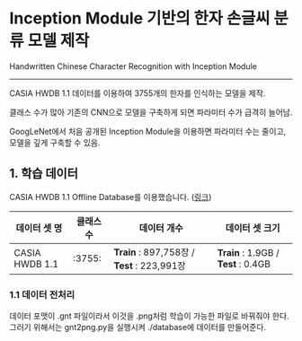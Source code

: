 # Inception Module 기반의 한자 손글씨 분류 모델 제작
Handwritten Chinese Character Recognition with Inception Module

------

CASIA HWDB 1.1 데이터를 이용하여 3755개의 한자를 인식하는 모델을 제작.

클래스 수가 많아 기존의 CNN으로 모델을 구축하게 되면 파라미터 수가 급격히 늘어남.

GoogLeNet에서 처음 공개된 Inception Module을 이용하면 파라미터 수는 줄이고, 모델을 깊게 구축할 수 있음.

## 1. 학습 데이터
CASIA HWDB 1.1 Offline Database를 이용했습니다. (<a href="http://www.nlpr.ia.ac.cn/databases/handwriting/Download.html">링크</a>)

|데이터 셋 명|클래스 수|데이터 개수|데이터 셋 크기|
|---------|--------  |----------|----|
| CASIA HWDB 1.1 | :3755: | **Train** : 897,758장 / **Test** : 223,991장 | **Train** : 1.9GB / **Test** : 0.4GB |


### 1.1 데이터 전처리
데이터 포맷이 .gnt 파일이라서 이것을 .png처럼 학습이 가능한 파일로 바꿔줘야 한다.
그러기 위해서는 gnt2png.py을 실행시켜 ./database에 데이터를 만들어준다.
